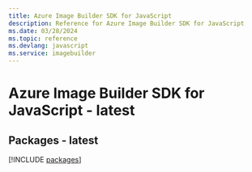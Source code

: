 ```yaml
---
title: Azure Image Builder SDK for JavaScript
description: Reference for Azure Image Builder SDK for JavaScript
ms.date: 03/28/2024
ms.topic: reference
ms.devlang: javascript
ms.service: imagebuilder
---
```

# Azure Image Builder SDK for JavaScript - latest
## Packages - latest
[!INCLUDE [packages](image-builder-index.md)]